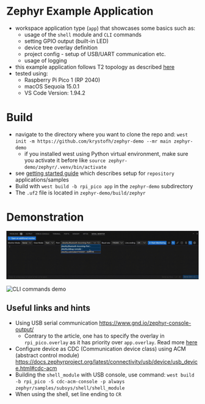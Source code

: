 # Zephyr Example Application

- workspace application type (`app`) that showcases some basics such as:
  - usage of the `shell` module and `CLI` commands
  - setting GPIO output (built-in LED)
  - device tree overlay definition
  - project config - setup of USB/UART communication etc.
  - usage of logging
- this example application follows T2 topology as described [here](https://docs.zephyrproject.org/latest/develop/getting_started/index.html)
- tested using:
  - Raspberry Pi Pico 1 (RP 2040)
  - macOS Sequoia 15.0.1
  - VS Code Version: 1.94.2

# Build

- navigate to the directory where you want to clone the repo and: `west init -m https://github.com/krystofh/zephyr-demo --mr main zephyr-demo`
  - if you installed west using Python virtual environment, make sure you activate it before like `source zephyr-demo/zephyr/.venv/bin/activate` 
- see [getting started guide](https://docs.zephyrproject.org/latest/develop/getting_started/index.html) which describes setup for `repository` applications/samples
- Build with `west build -b rpi_pico app` in the `zephyr-demo` subdirectory
- The `.uf2` file is located in `zephyr-demo/build/zephyr`

# Demonstration

![CLI commands demo](doc/showcase.gif)

![CLI commands demo](doc/showcase_video.gif)



## Useful links and hints

- Using USB serial communication https://www.gnd.io/zephyr-console-output/ 
  - Contrary to the article, one has to specify the overlay in `rpi_pico.overlay` as it has priority over `app.overlay`. Read more [here](https://docs.zephyrproject.org/3.3.0/build/dts/howtos.html#set-devicetree-overlays)
- Configure device as CDC (Communication device class) using ACM (abstract control module) https://docs.zephyrproject.org/latest/connectivity/usb/device/usb_device.html#cdc-acm
- Building the `shell_module` with USB console, use command: `west build -b rpi_pico -S cdc-acm-console -p always zephyr/samples/subsys/shell/shell_module`
- When using the shell, set line ending to `CR`